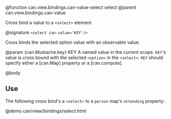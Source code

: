 @function can.view.bindings.can-value-select select
@parent can.view.bindings.can-value

Cross bind a value to a `<select>` element.

@signature `<select can-value='KEY'/>`

Cross binds the selected option value with an observable value.

@param {can.Mustache.key} KEY A named value in the current 
scope. `KEY`'s value is cross bound with the selected `<option>` in
the `<select>`. `KEY` should specify either a [can.Map] property or
a [can.compute].

@body

## Use

The following cross bind's a `<select>` to a `person` map's `attending` property:

@demo can/view/bindings/select.html